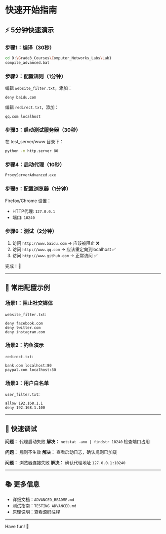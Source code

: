 # 快速开始指南

## ⚡ 5分钟快速演示

### 步骤1：编译（30秒）

```bash
cd D:\Grade3_Courses\Computer_Networks_Labs\Lab1
compile_advanced.bat
```

### 步骤2：配置规则（1分钟）

编辑 `website_filter.txt`，添加：
```
deny baidu.com
```

编辑 `redirect.txt`，添加：
```
qq.com localhost
```

### 步骤3：启动测试服务器（30秒）

在 test_server/www 目录下：
```bash
python -m http.server 80
```

### 步骤4：启动代理（10秒）

```bash
ProxyServerAdvanced.exe
```

### 步骤5：配置浏览器（1分钟）

Firefox/Chrome 设置：
- HTTP代理: `127.0.0.1`
- 端口: `10240`

### 步骤6：测试（2分钟）

1. 访问 `http://www.baidu.com` → 应该被阻止 ❌
2. 访问 `http://www.qq.com` → 应该重定向到localhost ✅
3. 访问 `http://www.github.com` → 正常访问 ✅

完成！🎉

---

## 📝 常用配置示例

### 场景1：阻止社交媒体

`website_filter.txt`:
```
deny facebook.com
deny twitter.com
deny instagram.com
```

### 场景2：钓鱼演示

`redirect.txt`:
```
bank.com localhost:80
paypal.com localhost:80
```

### 场景3：用户白名单

`user_filter.txt`:
```
allow 192.168.1.1
deny 192.168.1.100
```

---

## 🐛 快速调试

**问题：** 代理启动失败
**解决：** `netstat -ano | findstr 10240` 检查端口占用

**问题：** 规则不生效
**解决：** 查看启动日志，确认规则已加载

**问题：** 浏览器连接失败
**解决：** 确认代理地址 `127.0.0.1:10240`

---

## 📚 更多信息

- 详细文档：`ADVANCED_README.md`
- 测试指南：`TESTING_ADVANCED.md`
- 原理说明：查看源码注释

---

Have fun! 🚀
